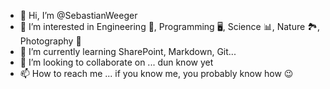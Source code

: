 - 👋 Hi, I’m @SebastianWeeger
- 👀 I’m interested in Engineering 🚀, Programming 🖥, Science 📊, Nature 🏞, Photography 📸
- 🌱 I’m currently learning SharePoint, Markdown, Git... 
- 💞️ I’m looking to collaborate on ... dun know yet
- 📫 How to reach me ... if you know me, you probably know how 😉

<!---
SebastianWeeger/SebastianWeeger is a ✨ special ✨ repository because its `README.md` (this file) appears on your GitHub profile.
You can click the Preview link to take a look at your changes.
--->
